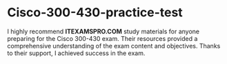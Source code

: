 # Cisco-300-430-practice-test
I highly recommend **ITEXAMSPRO.COM** study materials for anyone preparing for the Cisco 300-430 exam. Their resources provided a comprehensive understanding of the exam content and objectives. Thanks to their support, I achieved success in the exam.
